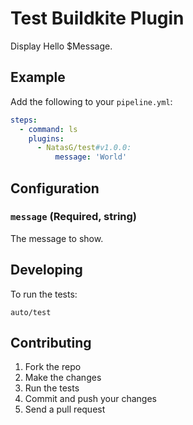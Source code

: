 # Test Buildkite Plugin

Display Hello $Message.

## Example

Add the following to your `pipeline.yml`:

```yml
steps:
  - command: ls
    plugins:
      - NatasG/test#v1.0.0:
          message: 'World'
```

## Configuration

### `message` (Required, string)

The message to show.

## Developing

To run the tests:

```shell
auto/test
```

## Contributing

1. Fork the repo
2. Make the changes
3. Run the tests
4. Commit and push your changes
5. Send a pull request
